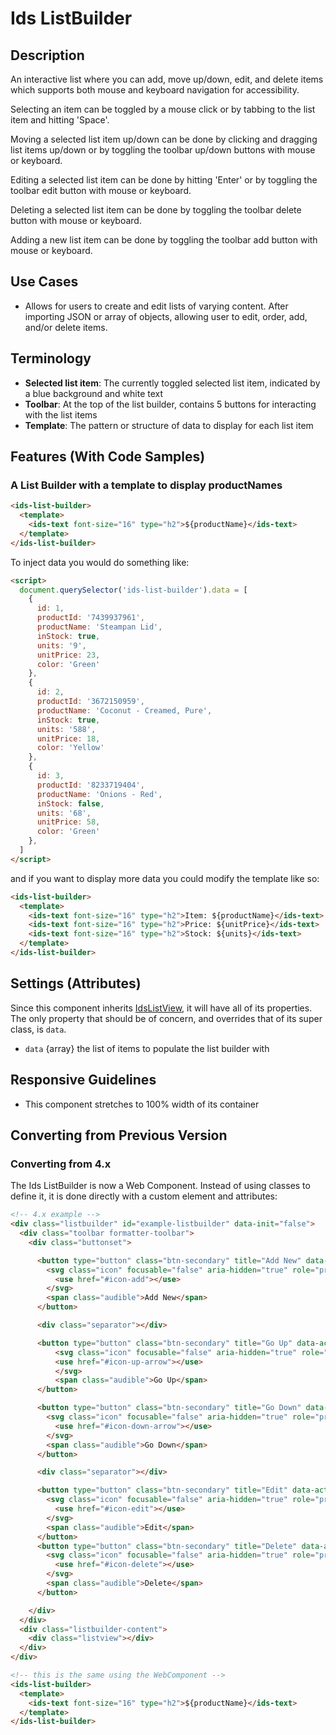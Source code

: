# Ids ListBuilder 

## Description

An interactive list where you can add, move up/down, edit, and delete items which supports both mouse and keyboard navigation for accessibility.

Selecting an item can be toggled by a mouse click or by tabbing to the list item and hitting 'Space'. 

Moving a selected list item up/down can be done by clicking and dragging list items up/down or by toggling the toolbar up/down buttons with mouse or keyboard.

Editing a selected list item can be done by hitting 'Enter' or by toggling the toolbar edit button with mouse or keyboard.

Deleting a selected list item can be done by toggling the toolbar delete button with mouse or keyboard.

Adding a new list item can be done by toggling the toolbar add button with mouse or keyboard.

## Use Cases

- Allows for users to create and edit lists of varying content. After importing JSON or array of objects, allowing user to edit, order, add, and/or delete items.

## Terminology

- **Selected list item**: The currently toggled selected list item, indicated by a blue background and white text
- **Toolbar**: At the top of the list builder, contains 5 buttons for interacting with the list items
- **Template**: The pattern or structure of data to display for each list item

## Features (With Code Samples)

### A List Builder with a template to display productNames

```html
<ids-list-builder>
  <template>
    <ids-text font-size="16" type="h2">${productName}</ids-text>
  </template>
</ids-list-builder>
```

To inject data you would do something like:

```html
<script>
  document.querySelector('ids-list-builder').data = [
    {
      id: 1,
      productId: '7439937961',
      productName: 'Steampan Lid',
      inStock: true,
      units: '9',
      unitPrice: 23,
      color: 'Green'
    },
    {
      id: 2,
      productId: '3672150959',
      productName: 'Coconut - Creamed, Pure',
      inStock: true,
      units: '588',
      unitPrice: 18,
      color: 'Yellow'
    },
    {
      id: 3,
      productId: '8233719404',
      productName: 'Onions - Red',
      inStock: false,
      units: '68',
      unitPrice: 58,
      color: 'Green'
    }, 
  ]
</script>
```

and if you want to display more data you could modify the template like so:

```html
<ids-list-builder>
  <template>
    <ids-text font-size="16" type="h2">Item: ${productName}</ids-text>
    <ids-text font-size="16" type="h2">Price: ${unitPrice}</ids-text>
    <ids-text font-size="16" type="h2">Stock: ${units}</ids-text>
  </template>
</ids-list-builder>
```

## Settings (Attributes)

Since this component inherits [IdsListView](../ids-list-view/README.md), it will have all of its properties. The only property that should be of concern, and overrides that of its super class, is `data`.

- `data` {array} the list of items to populate the list builder with

## Responsive Guidelines

- This component stretches to 100% width of its container

## Converting from Previous Version

### Converting from 4.x

The Ids ListBuilder is now a Web Component. Instead of using classes to define it, it is done directly with a custom element and attributes:

```html
<!-- 4.x example -->
<div class="listbuilder" id="example-listbuilder" data-init="false">
  <div class="toolbar formatter-toolbar">
    <div class="buttonset">

      <button type="button" class="btn-secondary" title="Add New" data-action="add">
        <svg class="icon" focusable="false" aria-hidden="true" role="presentation">
          <use href="#icon-add"></use>
        </svg>
        <span class="audible">Add New</span>
      </button>

      <div class="separator"></div>

      <button type="button" class="btn-secondary" title="Go Up" data-action="goup">
          <svg class="icon" focusable="false" aria-hidden="true" role="presentation">
          <use href="#icon-up-arrow"></use>
          </svg>
          <span class="audible">Go Up</span>
      </button>

      <button type="button" class="btn-secondary" title="Go Down" data-action="godown">
        <svg class="icon" focusable="false" aria-hidden="true" role="presentation">
          <use href="#icon-down-arrow"></use>
        </svg>
        <span class="audible">Go Down</span>
      </button>

      <div class="separator"></div>

      <button type="button" class="btn-secondary" title="Edit" data-action="edit">
        <svg class="icon" focusable="false" aria-hidden="true" role="presentation">
          <use href="#icon-edit"></use>
        </svg>
        <span class="audible">Edit</span>
      </button>
      <button type="button" class="btn-secondary" title="Delete" data-action="delete">
        <svg class="icon" focusable="false" aria-hidden="true" role="presentation">
          <use href="#icon-delete"></use>
        </svg>
        <span class="audible">Delete</span>
      </button>

    </div>
  </div>
  <div class="listbuilder-content">
    <div class="listview"></div>
  </div>
</div>

<!-- this is the same using the WebComponent -->
<ids-list-builder>
  <template>
    <ids-text font-size="16" type="h2">${productName}</ids-text>
  </template>
</ids-list-builder>
```
